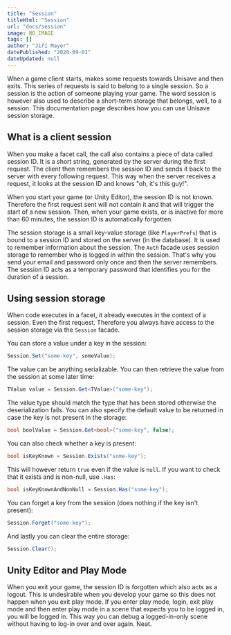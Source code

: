 ```yaml
---
title: "Session"
titleHtml: "Session"
url: "docs/session"
image: NO_IMAGE
tags: []
author: "Jiří Mayer"
datePublished: "2020-09-01"
dateUpdated: null
---
```



When a game client starts, makes some requests towards Unisave and then exits. This series of requests is said to belong to a single session. So a session is the action of someone playing your game. The word session is however also used to describe a short-term storage that belongs, well, to a session. This documentation page describes how you can use Unisave session storage.


## What is a client session

When you make a facet call, the call also contains a piece of data called session ID. It is a short string, generated by the server during the first request. The client then remembers the session ID and sends it back to the server with every following request. This way when the server receives a request, it looks at the session ID and knows "oh, it's this guy!".

When you start your game (or Unity Editor), the session ID is not known. Therefore the first request sent will not contain it and that will trigger the start of a new session. Then, when your game exists, or is inactive for more than 60 minutes, the session ID is automatically forgotten.

The session storage is a small key-value storage (like `PlayerPrefs`) that is bound to a session ID and stored on the server (in the database). It is used to remember information about the session. The `Auth` facade uses session storage to remember who is logged in within the session. That's why you send your email and password only once and then the server remembers. The session ID acts as a temporary password that identifies you for the duration of a session.


## Using session storage

When code executes in a facet, it already executes in the context of a session. Even the first request. Therefore you always have access to the session storage via the `Session` facade.

You can store a value under a key in the session:

```cs
Session.Set("some-key", someValue);
```

The value can be anything serializable. You can then retrieve the value from the session at some later time:

```cs
TValue value = Session.Get<TValue>("some-key");
```

The value type should match the type that has been stored otherwise the deserialization fails. You can also specify the default value to be returned in case the key is not present in the storage:

```cs
bool boolValue = Session.Get<bool>("some-key", false);
```

You can also check whether a key is present:

```cs
bool isKeyKnown = Session.Exists("some-key");
```

This will however return `true` even if the value is `null`. If you want to check that it exists and is non-null, use `.Has`:

```cs
bool isKeyKnownAndNonNull = Session.Has("some-key");
```

You can forget a key from the session (does nothing if the key isn't present):

```cs
Session.Forget("some-key");
```

And lastly you can clear the entire storage:

```cs
Session.Clear();
```


## Unity Editor and Play Mode

When you exit your game, the session ID is forgotten which also acts as a logout. This is undesirable when you develop your game so this does not happen when you exit play mode. If you enter play mode, login, exit play mode and then enter play mode in a scene that expects you to be logged in, you will be logged in. This way you can debug a logged-in-only scene without having to log-in over and over again. Neat.

